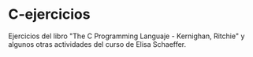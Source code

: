 # C-ejercicios
Ejercicios del libro "The C Programming Languaje - Kernighan, Ritchie" y algunos otras actividades del curso de Elisa Schaeffer. 
